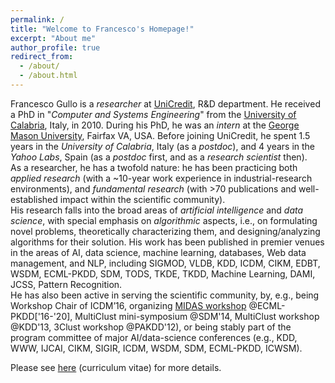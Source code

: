```yaml
---
permalink: /
title: "Welcome to Francesco's Homepage!"
excerpt: "About me"
author_profile: true
redirect_from: 
  - /about/
  - /about.html
---
```



Francesco Gullo is a *researcher* at [UniCredit](https://www.unicreditgroup.eu/en.html">UniCredit), R&D department. 
He received a PhD in "*Computer and Systems Engineering*" from the [University of Calabria](https://www.unical.it), Italy, in 2010. 
During his PhD, he was an *intern* at the [George Mason University](https://www2.gmu.edu), Fairfax VA, USA. 
Before joining UniCredit, he spent 1.5 years in the *University of Calabria*, Italy (as a *postdoc*), and 4 years in the *Yahoo Labs*, Spain (as a *postdoc* first, and as a *research scientist* then).
<br>
As a researcher, he has a twofold nature:
he has been practicing both *applied research* (with a ~10-year work experience in industrial-research environments), and *fundamental research* (with >70 publications and well-established impact within the scientific community).
<br>
His research falls into the broad areas of *artificial intelligence* and *data science*, with special emphasis on *algorithmic* aspects, i.e., on formulating novel problems, theoretically characterizing them, and designing/analyzing algorithms for their solution.
His work has been published in premier venues in the areas of AI, data science, machine learning, databases, Web data management, and NLP, including SIGMOD, VLDB, KDD, ICDM, CIKM, EDBT, WSDM, ECML-PKDD, SDM, TODS, TKDE, TKDD, Machine Learning, DAMI, JCSS, Pattern Recognition.
<br>
He has also been active in serving the scientific community, by, e.g., being Workshop Chair of ICDM’16, organizing [MIDAS workshop](http://midas.portici.enea.it) @ECML-PKDD['16-'20], MultiClust mini-symposium @SDM'14, MultiClust workshop @KDD'13, 3Clust workshop @PAKDD'12), or being stably part of the program committee of major AI/data-science conferences (e.g., KDD, WWW, IJCAI, CIKM, SIGIR, ICDM, WSDM, SDM, ECML-PKDD, ICWSM).


Please see <a href="/files/CV_FrancescoGullo.pdf">here</a> (curriculum vitae) for more details.








